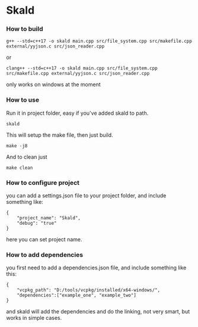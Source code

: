 # Skald

### How to build

 ```
g++ --std=c++17 -o skald main.cpp src/file_system.cpp src/makefile.cpp external/yyjson.c src/json_reader.cpp
 ```
or
 ```
clang++ --std=c++17 -o skald main.cpp src/file_system.cpp src/makefile.cpp external/yyjson.c src/json_reader.cpp
 ```

only works on windows at the moment

### How to use

Run it in project folder, easy if you've added skald to path.
 ```
skald
 ```
This will setup the make file, then just build.
 ```
make -j8
 ```
And to clean just
 ```
make clean
 ```

### How to configure project
you can add a settings.json file to your project folder, and include something like:
```
{
    "project_name": "Skald",
    "debug": "true"
}
```
here you can set project name.

### How to add dependencies
you first need to add a dependencies.json file, and include something like this:
```
{
    "vcpkg_path": "D:/tools/vcpkg/installed/x64-windows/",
    "dependencies":["example_one", "example_two"]    
}
```
and skald will add the dependencies and do the linking, not very smart, but works in simple cases.